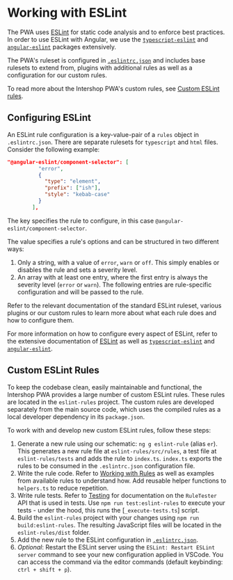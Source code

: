 <!--
kb_guide
kb_pwa
kb_everyone
kb_sync_latest_only
-->

# Working with ESLint

The PWA uses [ESLint](https://eslint.org) for static code analysis and to enforce best practices.
In order to use ESLint with Angular, we use the [`typescript-eslint`](https://typescript-eslint.io) and [`angular-eslint`](https://github.com/angular-eslint/angular-eslint) packages extensively.

The PWA's ruleset is configured in [`.eslintrc.json`](../../.eslintrc.json) and includes base rulesets to extend from, plugins with additional rules as well as a configuration for our custom rules.

To read more about the Intershop PWA's custom rules, see [Custom ESLint rules](#custom-eslint-rules).

## Configuring ESLint

An ESLint rule configuration is a key-value-pair of a `rules` object in `.eslintrc.json`.
There are separate rulesets for `typescript` and `html` files.
Consider the following example:

```json
"@angular-eslint/component-selector": [
          "error",
          {
            "type": "element",
            "prefix": ["ish"],
            "style": "kebab-case"
          }
        ],
```

The key specifies the rule to configure, in this case `@angular-eslint/component-selector`.

The value specifies a rule's options and can be structured in two different ways:

1. Only a string, with a value of `error`, `warn` or `off`. This simply enables or disables the rule and sets a severity level.
2. An array with at least one entry, where the first entry is always the severity level (`error` or `warn`). The following entries are rule-specific configuration and will be passed to the rule.

Refer to the relevant documentation of the standard ESLint ruleset, various plugins or our custom rules to learn more about what each rule does and how to configure them.

For more information on how to configure every aspect of ESLint, refer to the extensive documentation of [ESLint](https://eslint.org) as well as [`typescript-eslint`](https://typescript-eslint.io) and [`angular-eslint`](https://github.com/angular-eslint/angular-eslint).

## Custom ESLint Rules

To keep the codebase clean, easily maintainable and functional, the Intershop PWA provides a large number of custom ESLint rules.
These rules are located in the `eslint-rules` project.
The custom rules are developed separately from the main source code, which uses the compiled rules as a local developer dependency in its `package.json`.

To work with and develop new custom ESLint rules, follow these steps:

1. Generate a new rule using our schematic: `ng g eslint-rule` (alias `er`). This generates a new rule file at `eslint-rules/src/rules`, a test file at `eslint-rules/tests` and adds the rule to `index.ts`. `index.ts` exports the rules to be consumed in the `.eslintrc.json` configuration file.
2. Write the rule code. Refer to [Working with Rules](https://eslint.org/docs/developer-guide/working-with-rules) as well as examples from available rules to understand how. Add reusable helper functions to `helpers.ts` to reduce repetition.
3. Write rule tests. Refer to [Testing](https://typescript-eslint.io/docs/development/custom-rules#testing) for documentation on the `RuleTester` API that is used in tests. Use `npm run test:eslint-rules` to execute your tests - under the hood, this runs the [`_execute-tests.ts`] script.
4. Build the `eslint-rules` project with your changes using `npm run build:eslint-rules`. The resulting JavaScript files will be located in the `eslint-rules/dist` folder.
5. Add the new rule to the ESLint configuration in [`.eslintrc.json`](../../.eslintrc.json).
6. _Optional_: Restart the ESLint server using the `ESLint: Restart ESLint server` command to see your new configuration applied in VSCode. You can access the command via the editor commands (default keybinding: `ctrl + shift + p`).
